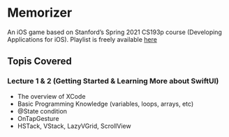 # Memorizer
An iOS game based on Stanford’s Spring 2021 CS193p course (Developing Applications for iOS). Playlist is freely available [here](https://www.youtube.com/playlist?list=PLpGHT1n4-mAsxuRxVPv7kj4-dQYoC3VVu)
## Topis Covered
### Lecture 1 & 2 (Getting Started & Learning More about SwiftUI)
- The overview of XCode
- Basic Programming Knowledge (variables, loops, arrays, etc)
- @State condition
- OnTapGesture
- HSTack, VStack, LazyVGrid, ScrollView
<!-- ### lecture 3 -->
